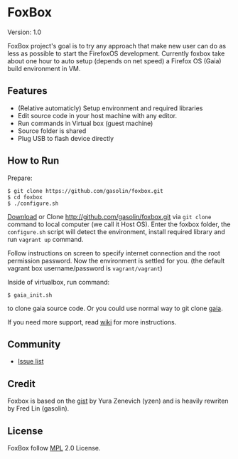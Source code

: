 FoxBox
===========

Version: 1.0

FoxBox project's goal is to try any approach that make new user can do as less as possible to start the FirefoxOS development. Currently foxbox take about one hour to auto setup (depends on net speed) a Firefox OS (Gaia) build environment in VM.

## Features

- (Relative automaticly) Setup environment and required libraries
- Edit source code in your host machine with any editor.
- Run commands in Virtual box (guest machine)
- Source folder is shared
- Plug USB to flash device directly

## How to Run

Prepare:

```
$ git clone https://github.com/gasolin/foxbox.git
$ cd foxbox
$ ./configure.sh
```

[Download](http://github.com/gasolin/foxbox/releases) or Clone http://github.com/gasolin/foxbox.git via `git clone` command to local computer (we call it Host OS). Enter the foxbox folder, the `configure.sh` script will detect the environment, install required library and run `vagrant up` command.

Follow instructions on screen to specify internet connection and the root permission password. Now the environment is settled for you. (the default vagrant box username/password is `vagrant/vagrant`)

Inside of virtualbox, run command:

```
$ gaia_init.sh
```

to clone gaia source code. Or you could use normal way to git clone [gaia](https://github.com/mozilla-b2g/gaia).


If you need more support, read [wiki](https://github.com/gasolin/foxbox/wiki) for more instructions.

## Community

* [Issue list](https://github.com/gasolin/foxbox/issues?state=open)

## Credit

Foxbox is based on the [gist](http://gist.github.com/yzen/7723421) by Yura Zenevich (yzen) and is heavily rewriten by Fred Lin (gasolin).

## License

FoxBox follow [MPL](http://www.mozilla.org/MPL/) 2.0 License.
